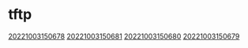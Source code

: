 # tftp
[20221003150678](/zet/20221003150678/README.md)
[20221003150681](/zet/20221003150681/README.md)
[20221003150680](/zet/20221003150680/README.md)
[20221003150679](/zet/20221003150679/README.md)

